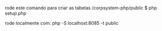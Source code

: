 rode este comando para criar as tabelas
/corpsystem-php/public $ php setup.php

rode localmente com:
php -S localhost:8085 -t public



